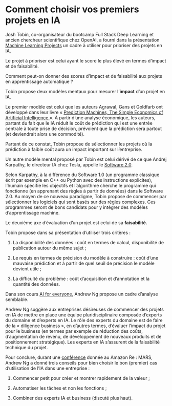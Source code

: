 # Comment choisir vos premiers projets en IA

Josh Tobin, co-organisateur du bootcamp Full Stack Deep Learning et ancien chercheur scientifique chez OpenAI, a fourni dans la présentation [Machine Learning Projects](https://fullstackdeeplearning.com/march2019) un cadre à utiliser pour prioriser des projets en IA.

Le projet à prioriser est celui ayant le score le plus élevé en termes d’impact et de faisabilité.

Comment peut-on donner des scores d’impact et de faisabilité aux projets en apprentissage automatique ?

Tobin propose deux modèles mentaux pour mesurer l’**impact** d’un projet en IA.

Le premier modèle est celui que les auteurs Agrawal, Gans et Goldfarb ont développé dans leur livre « [Prediction Machines, The Simple Economics of Artificial Intelligence ](https://amzn.to/39XPL8x)». À partir d’une analyse économique, les auteurs, partant du fait que le IA réduit le coût de prédiction qui est une entrée centrale à toute prise de décision, prévoient que la prédiction sera partout (et deviendrait alors une commodité).

Partant de ce constat, Tobin propose de sélectionner les projets où la prédiction à faible coût aura un impact important sur l’entreprise.

Un autre modèle mental proposé par Tobin est celui dérivé de ce que Andrej Karpathy, le directeur IA chez Tesla, appelle le [Software 2.0](https://medium.com/@karpathy/software-2-0-a64152b37c35).

Selon Karpathy, à la différence du Software 1.0 (un programme classique écrit par exemple en C++ ou Python avec des instructions explicites), l’humain spécifie les objectifs et l’algorithme cherche le programme qui fonctionne (en apprenant des règles à partir de données) dans le Software 2.0. Au moyen de ce nouveau paradigme, Tobin propose de commencer par sélectionner les logiciels qui sont basés sur des règles complexes. Ces programmes seront de bons candidats pour y intégrer des modèles d’apprentissage machine.

Le deuxième axe d’évaluation d’un projet est celui de sa **faisabilité.**

Tobin propose dans sa présentation d’utiliser trois critères :

1.  La disponibilité des données : coût en termes de calcul, disponibilité de publication autour du même sujet ;

2.  Le requis en termes de précision du modèle à construire : coût d’une mauvaise prédiction et à partir de quel seuil de précision le modèle devient utile ;

3.  La difficulté du problème : coût d’acquisition et d’annotation et la quantité des données.

Dans son cours [AI for everyone](https://www.coursera.org/learn/ai-for-everyone?), Andrew Ng propose un cadre d’analyse semblable.

Andrew Ng suggère aux entreprises désireuses de commencer des projets en IA de mettre en place une équipe pluridisciplinaire composée d’experts du domaine et d’experts en IA. Le rôle des experts du domaine est de faire de la « diligence business », en d’autres termes, d’évaluer l’impact du projet pour le business (en termes par exemple de réduction des coûts, d’augmentation de revenu, de développement de nouveaux produits et de positionnement stratégique). Les experts en IA s’assurent de la faisabilité technique du projet.

Pour conclure, durant une [conférence](https://youtu.be/j2nGxw8sKYU) donnée au Amazon Re : MARS, Andrew Ng a donné trois conseils pour bien choisir le bon (premier) cas d’utilisation de l’IA dans une entreprise :

1.  Commencer petit pour créer et montrer rapidement de la valeur ;

2.  Automatiser les tâches et non les fonctions ;

3.  Combiner des experts IA et business (discuté plus haut).
